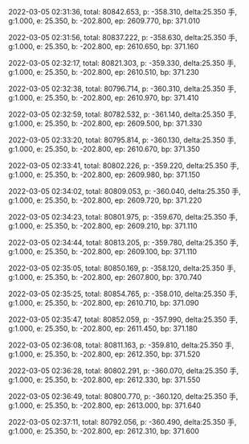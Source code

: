 2022-03-05 02:31:36, total: 80842.653, p: -358.310, delta:25.350 手, g:1.000, e: 25.350, b: -202.800, ep: 2609.770, bp: 371.010

2022-03-05 02:31:56, total: 80837.222, p: -358.630, delta:25.350 手, g:1.000, e: 25.350, b: -202.800, ep: 2610.650, bp: 371.160

2022-03-05 02:32:17, total: 80821.303, p: -359.330, delta:25.350 手, g:1.000, e: 25.350, b: -202.800, ep: 2610.510, bp: 371.230

2022-03-05 02:32:38, total: 80796.714, p: -360.310, delta:25.350 手, g:1.000, e: 25.350, b: -202.800, ep: 2610.970, bp: 371.410

2022-03-05 02:32:59, total: 80782.532, p: -361.140, delta:25.350 手, g:1.000, e: 25.350, b: -202.800, ep: 2609.500, bp: 371.330

2022-03-05 02:33:20, total: 80795.814, p: -360.130, delta:25.350 手, g:1.000, e: 25.350, b: -202.800, ep: 2610.670, bp: 371.350

2022-03-05 02:33:41, total: 80802.226, p: -359.220, delta:25.350 手, g:1.000, e: 25.350, b: -202.800, ep: 2609.980, bp: 371.150

2022-03-05 02:34:02, total: 80809.053, p: -360.040, delta:25.350 手, g:1.000, e: 25.350, b: -202.800, ep: 2609.720, bp: 371.220

2022-03-05 02:34:23, total: 80801.975, p: -359.670, delta:25.350 手, g:1.000, e: 25.350, b: -202.800, ep: 2609.210, bp: 371.110

2022-03-05 02:34:44, total: 80813.205, p: -359.780, delta:25.350 手, g:1.000, e: 25.350, b: -202.800, ep: 2609.100, bp: 371.110

2022-03-05 02:35:05, total: 80850.169, p: -358.120, delta:25.350 手, g:1.000, e: 25.350, b: -202.800, ep: 2607.800, bp: 370.740

2022-03-05 02:35:25, total: 80854.765, p: -358.010, delta:25.350 手, g:1.000, e: 25.350, b: -202.800, ep: 2610.710, bp: 371.090

2022-03-05 02:35:47, total: 80852.059, p: -357.990, delta:25.350 手, g:1.000, e: 25.350, b: -202.800, ep: 2611.450, bp: 371.180

2022-03-05 02:36:08, total: 80811.163, p: -359.810, delta:25.350 手, g:1.000, e: 25.350, b: -202.800, ep: 2612.350, bp: 371.520

2022-03-05 02:36:28, total: 80802.291, p: -360.070, delta:25.350 手, g:1.000, e: 25.350, b: -202.800, ep: 2612.330, bp: 371.550

2022-03-05 02:36:49, total: 80800.770, p: -360.120, delta:25.350 手, g:1.000, e: 25.350, b: -202.800, ep: 2613.000, bp: 371.640

2022-03-05 02:37:11, total: 80792.056, p: -360.490, delta:25.350 手, g:1.000, e: 25.350, b: -202.800, ep: 2612.310, bp: 371.600